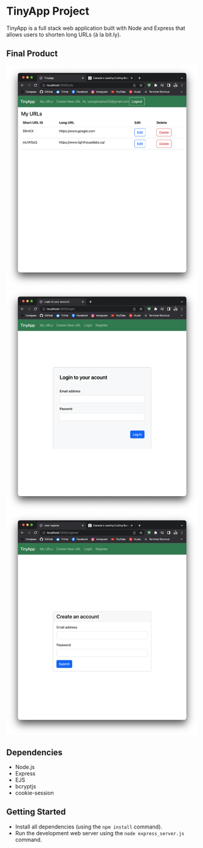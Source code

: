 # TinyApp Project

TinyApp is a full stack web application built with Node and Express that allows users to shorten long URLs (à la bit.ly).

## Final Product

!["URLs page"](https://github.com/luongtanphat25/tinyapp/blob/main/docs/urls_page.png)
!["Login page"](https://github.com/luongtanphat25/tinyapp/blob/main/docs/login.png)
!["Register page"](https://github.com/luongtanphat25/tinyapp/blob/main/docs/create_account.png)

## Dependencies

- Node.js
- Express
- EJS
- bcryptjs
- cookie-session

## Getting Started

- Install all dependencies (using the `npm install` command).
- Run the development web server using the `node express_server.js` command.